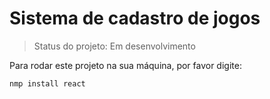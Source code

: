 <h1>Sistema de cadastro de jogos</h1>

>Status do projeto: Em desenvolvimento

Para rodar este projeto na sua máquina, por favor digite:

```
nmp install react 
```

